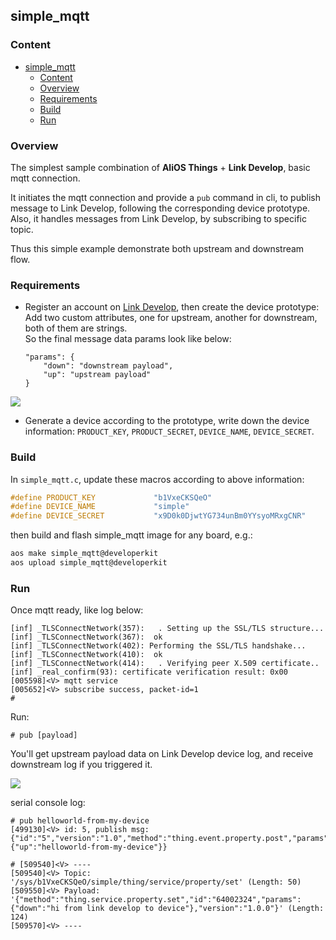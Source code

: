 ## simple_mqtt

### Content
- [simple_mqtt](#linkkitapp)
    - [Content](#content)
    - [Overview](#overview)
    - [Requirements](#requirements)
    - [Build](#build)
    - [Run](#run)

### Overview

The simplest sample combination of **AliOS Things** + **Link Develop**, basic mqtt connection.

It initiates the mqtt connection and provide a `pub` command in cli, to publish message to Link Develop, following the corresponding device prototype.
Also, it handles messages from Link Develop, by subscribing to specific topic.

Thus this simple example demonstrate both upstream and downstream flow.

### Requirements

* Register an account on [Link Develop](https://linkdevelop.aliyun.com), then create the device prototype:  
Add two custom attributes, one for upstream, another for downstream, both of them are strings.  
So the final message data params look like below:  
    ```
    "params": {
        "down": "downstream payload",
        "up": "upstream payload"
    }
    ```
![](https://img.alicdn.com/tfs/TB1zaWLJ7KWBuNjy1zjXXcOypXa-2570-1540.png)
* Generate a device according to the prototype, write down the device information: `PRODUCT_KEY`, `PRODUCT_SECRET`, `DEVICE_NAME`, `DEVICE_SECRET`.

### Build

In `simple_mqtt.c`, update these macros according to above information:  
```c
#define PRODUCT_KEY             "b1VxeCKSQeO"
#define DEVICE_NAME             "simple"
#define DEVICE_SECRET           "x9D0k0DjwtYG734unBm0YYsyoMRxgCNR"
```

then build and flash simple_mqtt image for any board, e.g.:  

```sh
aos make simple_mqtt@developerkit
aos upload simple_mqtt@developerkit
```


### Run

Once mqtt ready, like log below:
```
[inf] _TLSConnectNetwork(357):   . Setting up the SSL/TLS structure...
[inf] _TLSConnectNetwork(367):  ok
[inf] _TLSConnectNetwork(402): Performing the SSL/TLS handshake...
[inf] _TLSConnectNetwork(410):  ok
[inf] _TLSConnectNetwork(414):   . Verifying peer X.509 certificate..
[inf] _real_confirm(93): certificate verification result: 0x00
[005598]<V> mqtt service
[005652]<V> subscribe success, packet-id=1
# 
```

Run:

```
# pub [payload]
```

You'll get upstream payload data on Link Develop device log, and receive downstream log if you triggered it.

![](https://img.alicdn.com/tfs/TB1Nvc_JY9YBuNjy0FgXXcxcXXa-2588-1496.png)

serial console log:
```
# pub helloworld-from-my-device
[499130]<V> id: 5, publish msg: {"id":"5","version":"1.0","method":"thing.event.property.post","params":{"up":"helloworld-from-my-device"}}

# [509540]<V> ----
[509540]<V> Topic: '/sys/b1VxeCKSQeO/simple/thing/service/property/set' (Length: 50)
[509550]<V> Payload: '{"method":"thing.service.property.set","id":"64002324","params":{"down":"hi from link develop to device"},"version":"1.0.0"}' (Length: 124)
[509570]<V> ----
```
